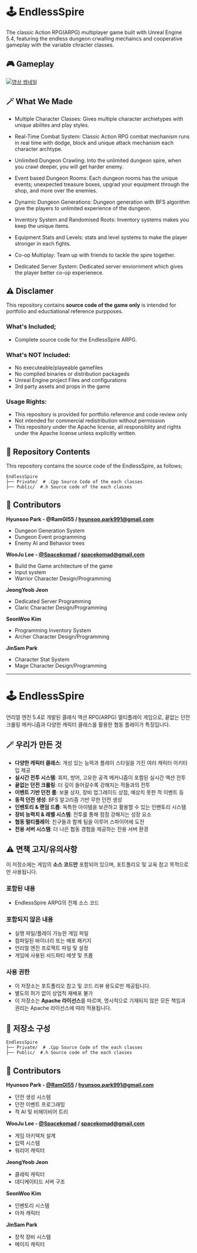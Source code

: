 # 🕹️ EndlessSpire
The classic Action RPG(ARPG) multiplayer game built with Unreal Engine 5.4, featuring the endless dungeon crwalling mechaincs and cooperative gameplay with the variable chracter classes. 

## 🎮 Gameplay 
[![영상 썸네일](https://img.youtube.com/vi/RwbFDCbieOo/0.jpg)](https://www.youtube.com/watch?v=RwbFDCbieOo)



## 🪄 What We Made
- Multiple Character Classes: Gives multiple character archietypes with unique abilites and play styles.
- Real-Time Combat System: Classic Action RPG combat mechanism runs in real time with dodge, block and unique attack mechanism each character archtype. 
  
- Unlimited Dungeon Crawling: Into the unlimited dungeon spire, when you crawl deeper, you will get harder enemy.
- Event based Dungeon Rooms: Each dungeon rooms has the unique events; unexpected treasure boxes, upgrad your equipment through the shop, and more over the enemies.
- Dynamic Dungeon Generations: Dungeon generation with BFS algorithm give the players to unlimited experience of the dungeon. 
  
- Inventory System and Randomised Roots: Inventory systems makes you keep the unique items. 
- Equipment Stats and Levels: stats and level systems to make the player stronger in each fights.

- Co-op Multiplay: Team up with friends to tackle the spire together.
- Dedicated Server System: Dedicated server enviornment which gives the player better co-op experienece. 


## ⚠️ Disclamer 
This repository contains **source code of the game only** is intended for portfolio and eductiational reference purpposes. 

### What's Included; 
- Complete source code for the EndlessSpire ARPG. 

### What's NOT Included: 
- No executeable/playeable gamefiles
- No complied binaries or distribution packageds
- Unreal Engine project Files and configurations
- 3rd party assets and props in the game

### Usage Rights:
- This repository is provided for portfolio reference and code review only
- Not intended for commercial redistribution without permission
- This repository under the Apache license, all responsiblity and rights under the Apache license unless explicitly written. 


## 📁 Repository Contents
This repository contains the source code of the EndlessSpire, as follows;

```
EndlessSpire
├── Private/  # .Cpp Source Code of the each classes  
├── Public/  #.h Source code of the each classes
```


## 🙆 Contributors 
**Hyunsoo Park - @RamGI55 / hyunsoo.park991@gmail.com**
- Dungeon Generation System
- Dungeon Event programming
- Enemy AI and Behavior trees

**WooJu Lee - [@Spacekomad](https://github.com/Spacekomad) / spacekomad@gmail.com** 
- Build the Game architecture of the game
- Input system
- Warrior Character Design/Programming

**JeongYeob Jeon**  
- Dedicated Server Programming
- Claric Character Design/Programming

**SeonWoo Kim**  
- Programming Inventory System 
- Archer Character Design/Programming

**JinSam Park**  
- Character Stat System
- Mage Character Design/Programming

---

# 🕹️ EndlessSpire
언리얼 엔진 5.4로 개발된 클래식 액션 RPG(ARPG) 멀티플레이 게임으로, 끝없는 던전 크롤링 메커니즘과 다양한 캐릭터 클래스를 활용한 협동 플레이가 특징입니다.  



## 🪄 우리가 만든 것
- **다양한 캐릭터 클래스**: 개성 있는 능력과 플레이 스타일을 가진 여러 캐릭터 아키타입 제공  
- **실시간 전투 시스템**: 회피, 방어, 고유한 공격 메커니즘이 포함된 실시간 액션 전투  
- **끝없는 던전 크롤링**: 더 깊이 들어갈수록 강해지는 적들과의 전투  
- **이벤트 기반 던전 룸**: 보물 상자, 장비 업그레이드 상점, 예상치 못한 적 이벤트 등  
- **동적 던전 생성**: BFS 알고리즘 기반 무한 던전 생성  
- **인벤토리 & 랜덤 드롭**: 독특한 아이템을 보관하고 활용할 수 있는 인벤토리 시스템  
- **장비 능력치 & 레벨 시스템**: 전투를 통해 점점 강해지는 성장 요소  
- **협동 멀티플레이**: 친구들과 함께 팀을 이루어 스파이어에 도전  
- **전용 서버 시스템**: 더 나은 협동 경험을 제공하는 전용 서버 환경  



## ⚠️ 면책 고지/유의사항
이 저장소에는 게임의 **소스 코드만** 포함되어 있으며, 포트폴리오 및 교육 참고 목적으로만 사용됩니다.  

### 포함된 내용
- EndlessSpire ARPG의 전체 소스 코드  

### 포함되지 않은 내용
- 실행 파일/플레이 가능한 게임 파일  
- 컴파일된 바이너리 또는 배포 패키지  
- 언리얼 엔진 프로젝트 파일 및 설정  
- 게임에 사용된 서드파티 에셋 및 프롭  

### 사용 권한
- 이 저장소는 포트폴리오 참고 및 코드 리뷰 용도로만 제공됩니다.  
- 별도의 허가 없이 상업적 재배포 불가  
- 이 저장소는 **Apache 라이선스**를 따르며, 명시적으로 기재되지 않은 모든 책임과 권리는 Apache 라이선스에 따라 적용됩니다.  


## 📁 저장소 구성
```
EndlessSpire
├── Private/  # .Cpp Source Code of the each classes  
├── Public/  #.h Source code of the each classes
```


## 🙆 Contributors
**Hyunsoo Park - [@RamGI55](https://github.com/RamGI55) / hyunsoo.park991@gmail.com**  
- 던전 생성 시스템  
- 던전 이벤트 프로그래밍  
- 적 AI 및 비헤이비어 트리  

**WooJu Lee - [@Spacekomad](https://github.com/Spacekomad) / spacekomad@gmail.com**  
- 게임 아키텍처 설계  
- 입력 시스템
- 워리어 캐릭터

**JeongYeob Jeon**  
- 클레릭 캐릭터
- 데디케이티드 서버 구조

**SeonWoo Kim**  
- 인벤토리 시스템
- 아처 캐릭터

**JinSam Park**  
- 장착 장비 시스템
- 메이지 캐릭터
